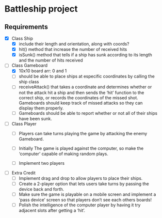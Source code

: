 # Battleship project

## Requirements 

- [X] Class Ship
	- [X] include their length and orientation, along with coords?
	- [X] hit() method that increase the number of received hits
	- [X] isSunk() method that tells if a ship has sunk according to its length and the number of hits received
	
- [ ]  Class Gameboard 
	 - [X] 10x10 board arr: 0 and 1
	 - [ ] should be able to place ships at especific coordinates by calling the ship class
	 - [ ] receiveAttack() that takes a coordinate and determines whether or not the attack hit a ship and then sends the ‘hit’ function to the correct ship, or records the coordinates of the missed shot. Gameboards should keep track of missed attacks so they can display them properly.
	 - [ ] Gameboards should be able to report whether or not all of their ships have been sunk.
	
- [ ] Class Player
	- [ ] Players can take turns playing the game by attacking the enemy Gameboard.
	- [ ] Initially The game is played against the computer, so make the ‘computer’ capable of making random plays.
	- [ ] Implement two players
	
	
- [ ] Extra Credit
	- [ ] Implement drag and drop to allow players to place their ships.
	- [ ] Create a 2-player option that lets users take turns by passing the device back and forth.
	- [ ] Make sure the game is playable on a mobile screen and implement a ‘pass device’ screen so that players don’t see each others boards!
	- [ ] Polish the intelligence of the computer player by having it try adjacent slots after getting a ‘hit’.
